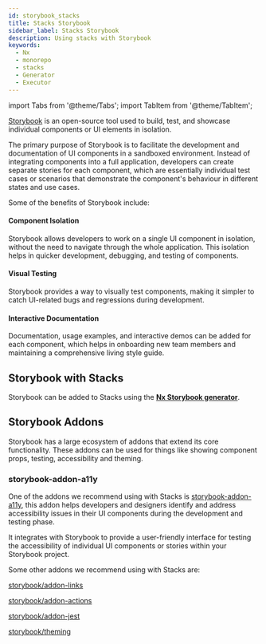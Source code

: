 ```yaml
---
id: storybook_stacks
title: Stacks Storybook
sidebar_label: Stacks Storybook
description: Using stacks with Storybook
keywords:
  - Nx
  - monorepo
  - stacks
  - Generator
  - Executor
---
```


import Tabs from '@theme/Tabs';
import TabItem from '@theme/TabItem';

[Storybook](https://storybook.js.org/) is an open-source tool used to build, test, and showcase individual components or UI elements in isolation.

The primary purpose of Storybook is to facilitate the development and documentation of UI components in a sandboxed environment. Instead of integrating components into a full application, developers can create separate stories for each component, which are essentially individual test cases or scenarios that demonstrate the component's behaviour in different states and use cases.

Some of the benefits of Storybook include:

#### Component Isolation

Storybook allows developers to work on a single UI component in isolation, without the need to navigate through the whole application. This isolation helps in quicker development, debugging, and testing of components.

#### Visual Testing

Storybook provides a way to visually test components, making it simpler to catch UI-related bugs and regressions during development.

#### Interactive Documentation

Documentation, usage examples, and interactive demos can be added for each component, which helps in onboarding new team members and maintaining a comprehensive living style guide.

## Storybook with Stacks

Storybook can be added to Stacks using the __[Nx Storybook generator](https://nx.dev/packages/storybook)__.

## Storybook Addons

Storybook has a large ecosystem of addons that extend its core functionality. These addons can be used for things like showing component props, testing, accessibility and theming.

### storybook-addon-a11y

One of the addons we recommend using with Stacks is [storybook-addon-a11y](https://storybook.js.org/addons/@storybook/addon-a11y), this addon helps developers and designers identify and address accessibility issues in their UI components during the development and testing phase.

It integrates with Storybook to provide a user-friendly interface for testing the accessibility of individual UI components or stories within your Storybook project.

Some other addons we recommend using with Stacks are:

[storybook/addon-links](https://storybook.js.org/addons/@storybook/addon-links)

[storybook/addon-actions](https://storybook.js.org/docs/react/essentials/actions)

[storybook/addon-jest](https://storybook.js.org/addons/@storybook/addon-jest)

[storybook/theming](https://storybook.js.org/docs/react/configure/theming)
